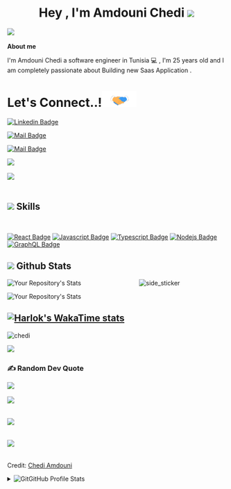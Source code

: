 <h1 align="center"><b>Hey , I'm Amdouni Chedi </b><img src="https://media.giphy.com/media/hvRJCLFzcasrR4ia7z/giphy.gif" width="35"></h1>

<p align="center">

  <a href="https://github.com/DenverCoder1/readme-typing-svg"><img src="https://readme-typing-svg.herokuapp.com?font=Time+New+Roman&color=cyan&size=25&center=true&vCenter=true&width=600&height=100&lines=Hey!+It's+ChediAmdouni..&hearts;++;Self-taught+Full+Stack+Web+Developer,;Software-Engineer,;Love+to+learn+new+stuffs..<3"></a>

</p>



<!--

<p align="center">

## [![Typing SVG](https://readme-typing-svg.herokuapp.com?font=Architects+Daughter&color=0099DD&size=30&lines=Hey!+It's+ChediAmdouni!;Computer+Science+Student;Full+Stack+Web+Developer;Freelancer;DS%20|%20AI%20|%20ML%20Enthusiastic;Always%20learning%20new%20things)](https://github.com/ChediAmdouni) 

  </p> -->

  

<!--  Ceci mon Avatar-->





<!--  About me -->

<!--## <picture><img src = "assets/about_me.gif" width = 50px></picture> **About me**-->

**About me**



I'm Amdouni Chedi a software engineer in Tunisia 💻 , I'm 25 years old and I am completely passionate about Building new Saas Application .



<!-- Let's Connect..! -->

# <b> Let's Connect..!</b><img src="https://github.com/0xAbdulKhalid/0xAbdulKhalid/raw/main/assets/mdImages/handshake.gif" width ="80">





[![Linkedin Badge](https://img.shields.io/badge/-ChediAmdouni-0e76a8?style=flat&labelColor=0e76a8&logo=linkedin&logoColor=white)](https://www.linkedin.com/in/amdouni-chedi-220b07206/) 

[![Mail Badge](https://img.shields.io/badge/-@ChediAmdouni-e84393?style=flat&labelColor=e84393&logo=instagram&logoColor=white)](https://www.instagram.com/chediamdouni/)

[![Mail Badge](https://img.shields.io/badge/-ChediAmdouni-c0392b?style=flat&labelColor=c0392b&logo=gmail&logoColor=white)](mailto:chedi.amdouni.nb@gmail.com)




<img src="https://img.shields.io/badge/Age-24-blue" />



<!-- Ligne  -->

<img src="https://user-images.githubusercontent.com/73097560/115834477-dbab4500-a447-11eb-908a-139a6edaec5c.gif"><br><br>

<!-- TODO: Add last video link 



- 🔭 I’m currently working at @Home

- 🤔 Im currently trying to set up SaaS solutions for companies. 

- 📫 How to reach me: amdouni.chedi.nb@gmail.com.


-->





<!-- Skills  -->

## <img src="https://media2.giphy.com/media/QssGEmpkyEOhBCb7e1/giphy.gif?cid=ecf05e47a0n3gi1bfqntqmob8g9aid1oyj2wr3ds3mg700bl&rid=giphy.gif" width ="25"><b> Skills</b>

<br>



<!-- TODO: Make technologies links takes you to repositories -->



[![React Badge](https://img.shields.io/badge/-React-61DBFB?style=for-the-badge&labelColor=black&logo=react&logoColor=61DBFB)](#) [![Javascript Badge](https://img.shields.io/badge/-Javascript-F0DB4F?style=for-the-badge&labelColor=black&logo=javascript&logoColor=F0DB4F)](#) [![Typescript Badge](https://img.shields.io/badge/-Typescript-007acc?style=for-the-badge&labelColor=black&logo=typescript&logoColor=007acc)](#) [![Nodejs Badge](https://img.shields.io/badge/-Nodejs-3C873A?style=for-the-badge&labelColor=black&logo=node.js&logoColor=3C873A)](#) [![GraphQL Badge](https://img.shields.io/badge/-GraphQl-e535ab?style=for-the-badge&labelColor=black&logo=node.js&logoColor=e535ab)](#)



<!-- Github Stats   -->

## <img src="https://media.giphy.com/media/iY8CRBdQXODJSCERIr/giphy.gif" width="35"><b> Github Stats </b>

<img align="right" width=200px height=200px alt="side_sticker" src="https://media.giphy.com/media/TEnXkcsHrP4YedChhA/giphy.gif" />



![Your Repository's Stats](https://github-readme-stats.vercel.app/api/top-langs/?username=chediamdouni&show_icons=true&locale=en&layout=compact&langs_count=50&theme=algolia)

![Your Repository's Stats](https://github-readme-stats.vercel.app/api?username=chediamdouni&show_icons=true&theme=radical)

## [![Harlok's WakaTime stats](https://github-readme-stats.vercel.app/api/wakatime?username=chedi)](https://github.com/anuraghazra/github-readme-stats)

<p><img align="center" src="https://github-readme-streak-stats.herokuapp.com/?user=chediamdouni&&theme=algolia" alt="chedi" /></p>



![](https://github-readme-activity-graph.vercel.app/graph?username=chediamdouni&theme=react)



### ✍️ Random Dev Quote

![](https://quotes-github-readme.vercel.app/api?type=horizontal&theme=radical)



<img src="https://user-images.githubusercontent.com/73097560/115834477-dbab4500-a447-11eb-908a-139a6edaec5c.gif"><br><br>




<img src="https://user-images.githubusercontent.com/73097560/115834477-dbab4500-a447-11eb-908a-139a6edaec5c.gif"><br><br>

<img src="https://user-images.githubusercontent.com/73097560/115834477-dbab4500-a447-11eb-908a-139a6edaec5c.gif"><br><br>



Credit: [Chedi Amdouni](https://github.com/chediamdouni) 


<details> 

  <summary>  <img src="./assets/giphy.gif" width="30px" alt="Git"/>GitHub Profile Stats </summary>

  <div>

  <samp>

      <br/>

            <p align="center">

      </p>

        <p align="center">

          <a href="https://github.com/chediamdouni/">

          <img width="45%" src="https://github-profile-summary-cards.vercel.app/api/cards/repos-per-language?username=chediamdouni&theme=gruvbox&layout=compact&hide_border=true"

          alt="1999AZZAR :: Top Langs by repo" />

          <img width="45%" src="https://github-profile-summary-cards.vercel.app/api/cards/most-commit-language?username=chediamdouni&theme=gruvbox&layout=compact&hide_border=true"

          alt="1999AZZAR :: Top Langs by commit" />

          </a>

        </p>

    <br>



## <img src="https://media.giphy.com/media/dxIWYNNVCxFXdP76XE/giphy.gif" width ="25"><b> Trophies</b>



[![trophy](https://github-profile-trophy.vercel.app/?username=chediamdouni&theme=nord&column=7)](https://github.com/Naderab/github-profile-trophy)



<br>

</details>









[reactplaylist]: https://www.youtube.com/watch?v=KxXXEL-k47Y&list=PLvXDmnBbOF7RnYiZvDwl2Pzcs2kfi10wd

[vscodetutorial]: https://www.youtube.com/watch?v=Bkie2ai8qeE&t=8s

[htmltutorial]: https://www.youtube.com/watch?v=VK6MXVxOsws&t=27s

[javascripttutorial]: https://www.youtube.com/watch?v=D-LHKvmX37E
